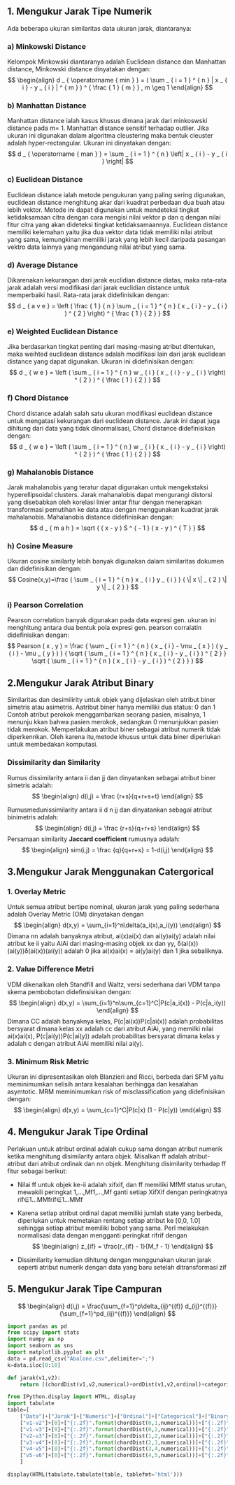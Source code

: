 ## **1. Mengukur Jarak Tipe Numerik**
Ada beberapa ukuran similaritas data ukuran jarak, diantaranya:
### a) Minkowski Distance
Kelompok Minkowski diantaranya adalah Euclidean distance dan Manhattan distance, Minkowski distance dinyatakan dengan:
$$
\begin{align}
d _ { \operatorname { min } } = ( \sum _ { i = 1 } ^ { n } | x _ { i } - y _ { i } | ^ { m }  ) ^ { \frac { 1 } { m } } , m \geq 1
\end{align}
$$

### b) Manhattan Distance
Manhattan distance ialah kasus khusus dimana jarak dari minkoswski distance pada m= 1. Manhattan distance sensitif terhadap outlier. Jika ukuran ini digunakan dalam algoritma cleustering maka bentuk cleuster adalah hyper-rectangular. Ukuran ini dinyatakan dengan:
$$
d _ { \operatorname { man } } = \sum _ { i = 1 } ^ { n } \left| x _ { i } - y _ { i } \right|
$$

### c) Euclidean Distance
Euclidean distance ialah metode pengukuran yang paling sering digunakan, euclidean distance menghitung akar dari kuadrat perbedaan dua buah atau lebih vektor. Metode ini dapat digunakan untuk mendeteksi tingkat ketidaksamaan citra dengan cara mengisi nilai vektor p dan q dengan nilai fitur citra yang akan dideteksi tingkat ketidaksamaannya. Euclidean distance memiliki kelemahan yaitu jika dua vektor data tidak memiliki nilai atribut yang sama, kemungkinan memiliki jarak yang lebih kecil daripada pasangan vektro data lainnya yang mengandung nilai atribut yang sama.

### d) Average Distance
Dikarenakan kekurangan dari jarak euclidian distance diatas, maka rata-rata jarak adalah versi modifikasi dari jarak euclidian distance untuk memperbaiki hasil. Rata-rata jarak didefinisikan dengan:
$$
d _ { a v e } =  \left ( \frac { 1 } { n } \sum _ { i = 1 } ^ { n } ( x _ { i } - y _ { i } ) ^ { 2 } \right) ^ { \frac { 1 } { 2 } }
$$

### e) Weighted Euclidean Distance
Jika berdasarkan tingkat penting dari masing-masing atribut ditentukan, maka weihted euclidean distance adalah modifikasi lain dari jarak euclidean distance yang dapat digunakan. Ukuran ini didefinisikan dengan:
$$
d _ { w e } = \left ( \sum _ { i = 1 } ^ { n } w _ { i } ( x _ { i } - y _ { i } \right) ^ { 2 } ) ^ { \frac { 1 } { 2 } }
$$

### f) Chord Distance
Chord distance adalah salah satu ukuran modifikasi euclidean distance untuk mengatasi kekurangan dari euclidean distance. Jarak ini dapat juga dihitung dari data yang tidak dinormalisasi, Chord distance didefinisikan dengan:
$$
d _ { w e } = \left ( \sum _ { i = 1 } ^ { n } w _ { i } ( x _ { i } - y _ { i } \right) ^ { 2 } ) ^ { \frac { 1 } { 2 } }
$$

### g) Mahalanobis Distance
Jarak mahalanobis yang teratur dapat digunakan untuk mengekstaksi hyperellipsoidal clusters. Jarak mahanalobis dapat mengurangi distorsi yang disebabkan oleh korelasi linier antar fitur dengan menerapkan transformasi pemutihan ke data atau dengan menggunakan kuadrat jarak mahalanobis. Mahalanobis distance didefinisikan dengan:
$$
d _ { m a h } = \sqrt { ( x - y ) S ^ { - 1 } ( x - y ) ^ { T } }
$$

### h) Cosine Measure
Ukuran cosine similarty lebih banyak digunakan dalam similaritas dokumen dan didefinisikan dengan:
$$
Cosine(x,y)=\frac { \sum _ { i = 1 } ^ { n } x _ { i } y _ { i } } { \| x \| _ { 2 } \| y \| _ { 2 } }
$$

### i) Pearson Correlation
Pearson correlation banyak digunakan pada data expresi gen. ukuran ini menghitung antara dua bentuk pola expresi gen. pearson corralatin didefinisikan dengan:
$$
Pearson ( x , y ) = \frac { \sum _ { i = 1 } ^ { n } ( x _ { i } - \mu _ { x } ) ( y _ { i } - \mu _ { y } ) } { \sqrt { \sum _ { i = 1 } ^ { n } ( x _ { i } - y _ { i } ) ^ { 2 }
} \sqrt { \sum _ { i = 1 } ^ { n } ( x _ { i } - y _ { i } ) ^ { 2 } } }
$$

## **2.Mengukur Jarak Atribut Binary**
Similaritas dan desimilirity untuk objek yang dijelaskan oleh atribut biner simetris atau asimetris. Aatribut biner hanya memiliki dua status: 0 dan 1 Contoh atribut perokok menggambarkan seorang pasien, misalnya, 1 menunju kkan bahwa pasien merokok, sedangkan 0 menunjukkan pasien tidak merokok. Memperlakukan atribut biner sebagai atribut numerik tidak diperkennkan. Oleh karena itu,metode khusus untuk data biner diperlukan untuk membedakan komputasi.

### Dissimilarity dan Similarity

Rumus dissimilarity antara ii dan jj dan dinyatankan sebagai atribut biner simetris adalah:
$$
\begin{align} d(i,j) = \frac {r+s}{q+r+s+t} \end{align}
$$

Rumusmedunissimilarity antara ii d n jj dan dinyatankan sebagai atribut binimetris adalah:
$$
\begin{align} d(i,j) = \frac {r+s}{q+r+s} \end{align}
$$
Persamaan similarity **Jaccard coefficient** rumusnya adalah:
$$
\begin{align} sim(i,j) = \frac {q}{q+r+s} = 1-d(i,j) \end{align}
$$
## **3.Mengukur Jarak Menggunakan Catergorical**

### 1. Overlay Metric
Untuk semua atribut bertipe nominal, ukuran jarak yang paling sederhana adalah Overlay Metric (OM) dinyatakan dengan
$$
\begin{align} d(x,y) = \sum_{i=1}^n\delta(a_i(x),a_i(y)) \end{align}
$$
Dimana nn adalah banyaknya atribut, ai(x)ai(x) dan ai(y)ai(y) adalah nilai atribut ke ii yaitu AiAi dari masing-masing objek xx dan yy, δ(ai(x))(ai(y))δ(ai(x))(ai(y)) adalah 0 jika ai(x)ai(x) = ai(y)ai(y) dan 1 jika sebaliknya.

### 2. Value Difference Metri
VDM dikenalkan oleh Standfill and Waltz, versi sederhana dari VDM tanpa skema pembobotan didefinsisikan dengan:
$$
\begin{align} d(x,y) = \sum_{i=1}^n\sum_{c=1}^C|P(c|a_i(x)) - P(c|a_i(y)) \end{align}
$$
Dimana CC adalah banyaknya kelas, P(c|ai(x))P(c|ai(x)) adalah probabilitas bersyarat dimana kelas xx adalah cc dari atribut AiAi, yang memilki nilai ai(x)ai(x), P(c|ai(y))P(c|ai(y)) adalah probabilitas bersyarat dimana kelas y adalah c dengan atribut AiAi memiliki nilai ai(y). 

### 3. Minimum Risk Metric
Ukuran ini dipresentasikan oleh Blanzieri and Ricci, berbeda dari SFM yaitu meminimumkan selisih antara kesalahan berhingga dan kesalahan asymtotic. MRM meminimumkan risk of misclassification yang didefinisikan dengan:
$$
\begin{align} d(x,y) = \sum_{c=1}^C|P(c|x) (1 - P(c|y)) \end{align}
$$

## **4. Mengukur Jarak Tipe Ordinal**
Perlakuan untuk atribut ordinal adalah cukup sama dengan atribut numerik ketika menghitung disimilarity antara objek. Misalkan ff adalah atribut-atribut dari atribut ordinak dan nn objek. Menghitung disimilarity terhadap ff fitur sebagai berikut:
- Nilai ff untuk objek ke-ii adalah xifxif, dan ff memiliki MfMf status urutan, mewakili peringkat 1,...,Mf1,...,Mf ganti setiap XifXif dengan peringkatnya rif∈1...MMfrif∈1...MMf

- Karena setiap atribut ordinal dapat memiliki jumlah state yang berbeda, diperlukan untuk memetakan rentang setiap atribut ke [0,0, 1.0] sehingga setiap atribut memiliki bobot yang sama. Perl melakukan normalisasi data dengan mengganti peringkat rifrif dengan
$$
\begin{align} z_{if} = \frac{r_{if} - 1}{M_f - 1} \end{align}
$$
- Dissimilarity kemudian dihitung dengan menggunakan ukuran jarak seperti atribut numerik dengan data yang baru setelah ditransformasi zif

## **5. Mengukur Jarak Tipe Campuran**
$$
\begin{align} d(i,j) = \frac{\sum_{f=1}^p\delta_{ij}^{(f)} d_{ij}^{(f)}}{\sum_{f=1}^pd_{ij}^{(f)}} \end{align}
$$
```python
import pandas as pd
from scipy import stats
import numpy as np
import seaborn as sns
import matplotlib.pyplot as plt
data = pd.read_csv("Abalone.csv",delimiter=";")
k=data.iloc[0:18]

def jarak(v1,v2):
    return ((chordDist(v1,v2,numerical)+ordDist(v1,v2,ordinal)+categoricalDist(v1,v2,categorical)+binaryDist(v1,v2,binary))/4)

from IPython.display import HTML, display
import tabulate
table=[
    ["Data"]+["Jarak"]+["Numeric"]+["Ordinal"]+["Categorical"]+["Binary"],
    ["v1-v2"]+[0]+["{:.2f}".format(chordDist(0,1,numerical))]+["{:.2f}".format(ordDist(0,1,ordinal))]+[categoricalDist(0,1,categorical)]+[binaryDist(0,1,binary)],
    ["v1-v3"]+[0]+["{:.2f}".format(chordDist(0,2,numerical))]+["{:.2f}".format(ordDist(0,2,ordinal))]+[categoricalDist(0,2,categorical)]+[binaryDist(0,1,binary)],
    ["v2-v3"]+[0]+["{:.2f}".format(chordDist(1,2,numerical))]+["{:.2f}".format(ordDist(1,2,ordinal))]+[categoricalDist(1,2,categorical)]+[binaryDist(0,1,binary)],
    ["v3-v4"]+[0]+["{:.2f}".format(chordDist(2,3,numerical))]+["{:.2f}".format(ordDist(2,3,ordinal))]+[categoricalDist(2,3,categorical)]+[binaryDist(0,1,binary)],
    ["v4-v5"]+[0]+["{:.2f}".format(chordDist(3,4,numerical))]+["{:.2f}".format(ordDist(3,4,ordinal))]+[categoricalDist(3,4,categorical)]+[binaryDist(0,1,binary)],
    ["v5-v6"]+[0]+["{:.2f}".format(chordDist(4,5,numerical))]+["{:.2f}".format(ordDist(4,5,ordinal))]+[categoricalDist(4,5,categorical)]+[binaryDist(0,1,binary)],
    ]

display(HTML(tabulate.tabulate(table, tablefmt='html')))
```
